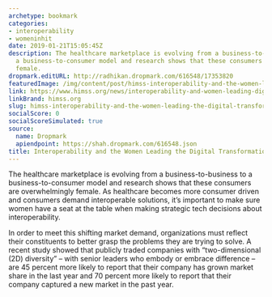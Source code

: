 ```yaml
---
archetype: bookmark
categories:
- interoperability
- womeninhit
date: 2019-01-21T15:05:45Z
description: The healthcare marketplace is evolving from a business-to-business to
  a business-to-consumer model and research shows that these consumers are overwhelmingly
  female.
dropmark.editURL: http://radhikan.dropmark.com/616548/17353820
featuredImage: /img/content/post/himss-interoperability-and-the-women-leading-the-digital-transformation.jpg
link: https://www.himss.org/news/interoperability-and-women-leading-digital-transformation
linkBrand: himss.org
slug: himss-interoperability-and-the-women-leading-the-digital-transformation
socialScore: 0
socialScoreSimulated: true
source:
  name: Dropmark
  apiendpoint: https://shah.dropmark.com/616548.json
title: Interoperability and the Women Leading the Digital Transformation
---
```

The healthcare marketplace is evolving from a business-to-business to a business-to-consumer model and research shows that these consumers are overwhelmingly female. As healthcare becomes more consumer driven and consumers demand interoperable solutions, it’s important to make sure women have a seat at the table when making strategic tech decisions about interoperability.

In order to meet this shifting market demand, organizations must reflect their constituents to better grasp the problems they are trying to solve. A recent study showed that publicly traded companies with “two-dimensional (2D) diversity” – with senior leaders who embody or embrace difference – are 45 percent more likely to report that their company has grown market share in the last year and 70 percent more likely to report that their company captured a new market in the past year.

